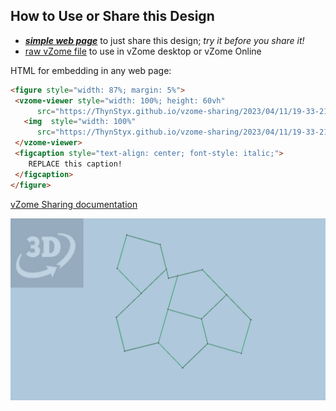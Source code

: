 
## How to Use or Share this Design

 - [***simple web page***](<https://ThynStyx.github.io/vzome-sharing/2023/04/11/19-33-21-araki-turtle-skeleton-tile/>) to just share this design; *try it before you share it!*
 - [raw vZome file](<https://raw.githubusercontent.com/ThynStyx/vzome-sharing/main/2023/04/11/19-33-21-araki-turtle-skeleton-tile/araki-turtle-skeleton-tile.vZome>) to use in vZome desktop or vZome Online
 
 HTML for embedding in any web page:
 ```html
<figure style="width: 87%; margin: 5%">
  <vzome-viewer style="width: 100%; height: 60vh"
       src="https://ThynStyx.github.io/vzome-sharing/2023/04/11/19-33-21-araki-turtle-skeleton-tile/araki-turtle-skeleton-tile.vZome" >
    <img  style="width: 100%"
       src="https://ThynStyx.github.io/vzome-sharing/2023/04/11/19-33-21-araki-turtle-skeleton-tile/araki-turtle-skeleton-tile.png" >
  </vzome-viewer>
  <figcaption style="text-align: center; font-style: italic;">
     REPLACE this caption!
  </figcaption>
</figure>
 ```

[vZome Sharing documentation](https://vzome.github.io/vzome/sharing.html#how-it-works)

![Image](<araki-turtle-skeleton-tile.png>)

